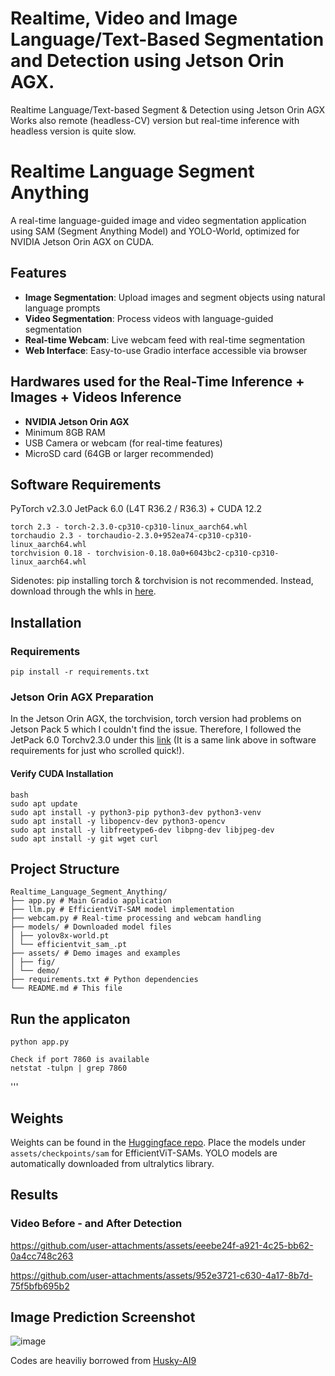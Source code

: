# Realtime, Video and Image Language/Text-Based Segmentation and Detection using Jetson Orin AGX. 
Realtime Language/Text-based Segment &amp; Detection using Jetson Orin AGX
Works also remote (headless-CV) version but real-time inference with headless version is quite slow. 


# Realtime Language Segment Anything

A real-time language-guided image and video segmentation application using SAM (Segment Anything Model) and YOLO-World, optimized for NVIDIA Jetson Orin AGX on CUDA.

## Features

- **Image Segmentation**: Upload images and segment objects using natural language prompts
- **Video Segmentation**: Process videos with language-guided segmentation
- **Real-time Webcam**: Live webcam feed with real-time segmentation
- **Web Interface**: Easy-to-use Gradio interface accessible via browser

## Hardwares used for the Real-Time Inference + Images + Videos Inference

- **NVIDIA Jetson Orin AGX**
- Minimum 8GB RAM
- USB Camera or webcam (for real-time features)
- MicroSD card (64GB or larger recommended)

## Software Requirements

PyTorch v2.3.0
JetPack 6.0 (L4T R36.2 / R36.3) + CUDA 12.2
```
torch 2.3 - torch-2.3.0-cp310-cp310-linux_aarch64.whl
torchaudio 2.3 - torchaudio-2.3.0+952ea74-cp310-cp310-linux_aarch64.whl
torchvision 0.18 - torchvision-0.18.0a0+6043bc2-cp310-cp310-linux_aarch64.whl
```
Sidenotes: pip installing torch & torchvision is not recommended. Instead, download through the whls in [here]( https://forums.developer.nvidia.com/t/pytorch-for-jetson/72048).

## Installation

### Requirements
```
pip install -r requirements.txt

```

### Jetson Orin AGX Preparation

In the Jetson Orin AGX, the torchvision, torch version had problems on Jetson Pack 5 which I couldn't find the issue.
Therefore, I followed the JetPack 6.0 Torchv2.3.0 under this [link]( https://forums.developer.nvidia.com/t/pytorch-for-jetson/72048) (It is a same link above in software requirements for just who scrolled quick!). 

#### Verify CUDA Installation
```
bash
sudo apt update
sudo apt install -y python3-pip python3-dev python3-venv
sudo apt install -y libopencv-dev python3-opencv
sudo apt install -y libfreetype6-dev libpng-dev libjpeg-dev
sudo apt install -y git wget curl
```


## Project Structure
```
Realtime_Language_Segment_Anything/
├── app.py # Main Gradio application
├── llm.py # EfficientViT-SAM model implementation
├── webcam.py # Real-time processing and webcam handling
├── models/ # Downloaded model files
│ ├── yolov8x-world.pt
│ └── efficientvit_sam_.pt
├── assets/ # Demo images and examples
│ ├── fig/
│ └── demo/
├── requirements.txt # Python dependencies
└── README.md # This file
```
## Run the applicaton
```
python app.py

Check if port 7860 is available
netstat -tulpn | grep 7860
```

'''
## Weights 
Weights can be found in the [Huggingface repo](https://huggingface.co/mit-han-lab/efficientvit-sam/tree/main).
Place the models under `assets/checkpoints/sam` for EfficientViT-SAMs.
YOLO models are automatically downloaded from ultralytics library.

## Results

### Video Before - and After Detection
https://github.com/user-attachments/assets/eeebe24f-a921-4c25-bb62-0a4cc748c263

https://github.com/user-attachments/assets/952e3721-c630-4a17-8b7d-75f5bfb695b2


## Image Prediction Screenshot
![image](https://github.com/user-attachments/assets/98685cb8-dc31-4e8e-b47a-ba23d7e7266d)




Codes are heaviliy borrowed from [Husky-AI9](https://github.com/Husky-AI9/Realtime_Language_Segment_Anything])
